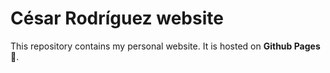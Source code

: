 # César Rodríguez website

This repository contains my personal website. It is hosted on **Github Pages** :rocket:.
